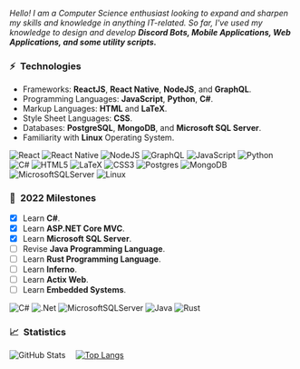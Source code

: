 *Hello! I am a Computer Science enthusiast looking to expand and sharpen my skills and knowledge in anything IT-related. So far, I've used my knowledge to design and develop **Discord Bots, Mobile Applications, Web Applications, and some utility scripts.***

### ⚡&ensp;Technologies

- Frameworks: **ReactJS**, **React Native**, **NodeJS**, and **GraphQL**.
- Programming Languages: **JavaScript**, **Python**, **C#**.
- Markup Languages: **HTML** and **LaTeX**.
- Style Sheet Languages: **CSS**.
- Databases: **PostgreSQL**, **MongoDB**, and **Microsoft SQL Server**.
- Familiarity with **Linux** Operating System.

![React](https://img.shields.io/badge/react-%2320232a.svg?style=for-the-badge&logo=react&logoColor=%2361DAFB)
![React Native](https://img.shields.io/badge/react_native-%2320232a.svg?style=for-the-badge&logo=react&logoColor=%2361DAFB)
![NodeJS](https://img.shields.io/badge/node.js-6DA55F?style=for-the-badge&logo=node.js&logoColor=white)
![GraphQL](https://img.shields.io/badge/-GraphQL-E10098?style=for-the-badge&logo=graphql&logoColor=white)
![JavaScript](https://img.shields.io/badge/javascript-%23323330.svg?style=for-the-badge&logo=javascript&logoColor=%23F7DF1E)
![Python](https://img.shields.io/badge/python-3670A0?style=for-the-badge&logo=python&logoColor=ffdd54)
![C#](https://img.shields.io/badge/c%23-%23239120.svg?style=for-the-badge&logo=c-sharp&logoColor=white)
![HTML5](https://img.shields.io/badge/html5-%23E34F26.svg?style=for-the-badge&logo=html5&logoColor=white)
![LaTeX](https://img.shields.io/badge/latex-%23008080.svg?style=for-the-badge&logo=latex&logoColor=white)
![CSS3](https://img.shields.io/badge/css3-%231572B6.svg?style=for-the-badge&logo=css3&logoColor=white)
![Postgres](https://img.shields.io/badge/postgres-%23316192.svg?style=for-the-badge&logo=postgresql&logoColor=white)
![MongoDB](https://img.shields.io/badge/MongoDB-%234ea94b.svg?style=for-the-badge&logo=mongodb&logoColor=white)
![MicrosoftSQLServer](https://img.shields.io/badge/Microsoft%20SQL%20Sever-CC2927?style=for-the-badge&logo=microsoft%20sql%20server&logoColor=white)
![Linux](https://img.shields.io/badge/Linux-FCC624?style=for-the-badge&logo=linux&logoColor=black)

### 📅&ensp;2022 Milestones
- [x] Learn **C#**.
- [x] Learn **ASP.NET Core MVC**.
- [x] Learn **Microsoft SQL Server**.
- [ ] Revise **Java Programming Language**.
- [ ] Learn **Rust Programming Language**.
- [ ] Learn **Inferno**.
- [ ] Learn **Actix Web**.
- [ ] Learn **Embedded Systems**.

![C#](https://img.shields.io/badge/c%23-%23239120.svg?style=for-the-badge&logo=c-sharp&logoColor=white)
![.Net](https://img.shields.io/badge/.NET-5C2D91?style=for-the-badge&logo=.net&logoColor=white)
![MicrosoftSQLServer](https://img.shields.io/badge/Microsoft%20SQL%20Sever-CC2927?style=for-the-badge&logo=microsoft%20sql%20server&logoColor=white)
![Java](https://img.shields.io/badge/java-%23ED8B00.svg?style=for-the-badge&logo=java&logoColor=white)
![Rust](https://img.shields.io/badge/rust-%23000000.svg?style=for-the-badge&logo=rust&logoColor=white)

### 📈&ensp;Statistics

![GitHub Stats](https://github-readme-stats-riazufila.vercel.app/api?username=riazufila&count_private=true&show_icons=true&theme=apprentice)&emsp;
[![Top Langs](https://github-readme-stats-riazufila.vercel.app/api/top-langs/?username=riazufila&layout=compact&theme=apprentice)](https://github.com/anuraghazra/github-readme-stats)
